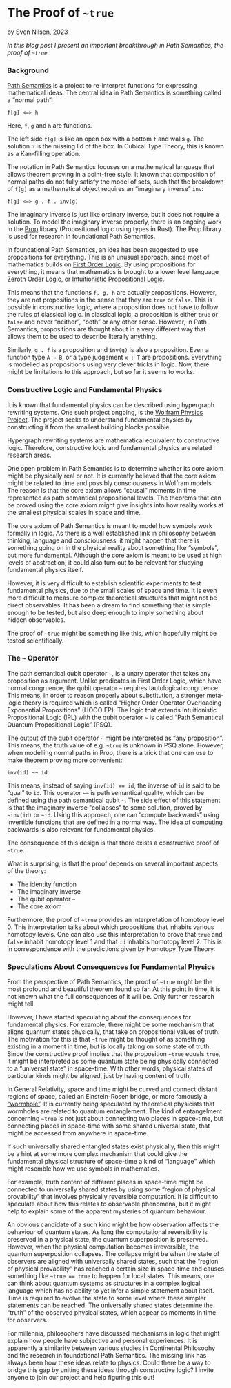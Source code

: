 # The Proof of `~true`
by Sven Nilsen, 2023

*In this blog post I present an important breakthrough in Path Semantics, the proof of `~true`.*

### Background

[Path Semantics](https://github.com/advancedresearch/path_semantics) is a project to re-interpret functions for expressing mathematical ideas.
The central idea in Path Semantics is something called a “normal path”:

```text
f[g] <=> h
```

Here, `f`, `g` and `h` are functions.

The left side `f[g]` is like an open box with a bottom `f` and walls `g`.
The solution `h` is the missing lid of the box.
In Cubical Type Theory, this is known as a Kan-filling operation.

The notation in Path Semantics focuses on a mathematical language that allows theorem proving in a point-free style.
It known that composition of normal paths do not fully satisfy the model of sets,
such that the breakdown of `f[g]` as a mathematical object requires an “imaginary inverse” `inv`:

```text
f[g] <=> g . f . inv(g)
```

The imaginary inverse is just like ordinary inverse, but it does not require a solution.
To model the imaginary inverse properly, there is an ongoing work in the [Prop](https://github.com/advancedresearch/prop) library (Propositional logic using types in Rust).
The Prop library is used for research in foundational Path Semantics.

In foundational Path Semantics, an idea has been suggested to use propositions for everything.
This is an unusual approach, since most of mathematics builds on [First Order Logic](https://en.wikipedia.org/wiki/First-order_logic).
By using propositions for everything, it means that mathematics is brought to a lower level language Zeroth Order Logic,
or [Intuitionistic Propositional Logic](https://en.wikipedia.org/wiki/Intuitionistic_logic).

This means that the functions `f, g, h` are actually propositions.
However, they are not propositions in the sense that they are `true` or `false`.
This is possible in constructive logic, where a proposition does not have to follow the rules of classical logic.
In classical logic, a proposition is either `true` or `false` and never “neither”, “both” or any other sense.
However, in Path Semantics, propositions are thought about in a very different way that allows them to be used to describe literally anything.

Similarly, `g . f` is a proposition and `inv(g)` is also a proposition.
Even a function type `A → B`, or a type judgement `x : T` are propositions.
Everything is modelled as propositions using very clever tricks in logic.
Now, there might be limitations to this approach, but so far it seems to works.

### Constructive Logic and Fundamental Physics

It is known that fundamental physics can be described using hypergraph rewriting systems.
One such project ongoing, is the [Wolfram Physics Project](https://wolframphysics.org/).
The project seeks to understand fundamental physics by constructing it from the smallest building blocks possible.

Hypergraph rewriting systems are mathematical equivalent to constructive logic.
Therefore, constructive logic and fundamental physics are related research areas.

One open problem in Path Semantics is to determine whether its core axiom might be physically real or not.
It is currently believed that the core axiom might be related to time and possibly consciousness in Wolfram models.
The reason is that the core axiom allows “causal” moments in time represented as path semantical propositional levels.
The theorems that can be proved using the core axiom might give insights into how reality works at the smallest physical scales in space and time.

The core axiom of Path Semantics is meant to model how symbols work formally in logic.
As there is a well established link in philosophy between thinking, language and consciousness,
it might happen that there is something going on in the physical reality about something like “symbols”, but more fundamental.
Although the core axiom is meant to be used at high levels of abstraction,
it could also turn out to be relevant for studying fundamental physics itself.

However, it is very difficult to establish scientific experiments to test fundamental physics,
due to the small scales of space and time.
It is even more difficult to measure complex theoretical structures that might not be direct observables.
It has been a dream to find something that is simple enough to be tested, but also deep enough to imply something about hidden observables.

The proof of `~true` might be something like this, which hopefully might be tested scientifically.

### The `~` Operator

The path semantical qubit operator `~`, is a unary operator that takes any proposition as argument.
Unlike predicates in First Order Logic, which have normal congruence, the qubit operator `~` requires tautological congruence.
This means, in order to reason properly about substitution, a stronger meta-logic theory is required which is called “Higher Order Operator Overloading Exponential Propositions” (HOOO EP).
The logic that extends Intuitionistic Propositional Logic (IPL) with the qubit operator `~` is called “Path Semantical Quantum Propositional Logic” (PSQ).

The output of the qubit operator `~` might be interpreted as “any proposition”.
This means, the truth value of e.g. `~true` is unknown in PSQ alone.
However, when modelling normal paths in Prop, there is a trick that one can use to make theorem proving more convenient:

```text
inv(id) ~~ id
```

This means, instead of saying `inv(id) == id`, the inverse of `id` is said to be “qual” to `id`.
This operator `~~` is path semantical quality, which can be defined using the path semantical qubit `~`.
The side effect of this statement is that the imaginary inverse "collapses" to some solution, proved by `~inv(id)` or `~id`.
Using this approach, one can “compute backwards” using invertible functions that are defined in a normal way.
The idea of computing backwards is also relevant for fundamental physics.

The consequence of this design is that there exists a constructive proof of `~true`.

What is surprising, is that the proof depends on several important aspects of the theory:

- The identity function
- The imaginary inverse
- The qubit operator `~`
- The core axiom

Furthermore, the proof of `~true` provides an interpretation of homotopy level 0.
This interpretation talks about which propositions that inhabits various homotopy levels.
One can also use this interpretation to prove that `true` and `false` inhabit homotopy level 1 and that `id` inhabits homotopy level 2.
This is in correspondence with the predictions given by Homotopy Type Theory.

### Speculations About Consequences for Fundamental Physics

From the perspective of Path Semantics, the proof of `~true` might be the most profound and beautiful theorem found so far.
At this point in time, it is not known what the full consequences of it will be. Only further research might tell.

However, I have started speculating about the consequences for fundamental physics.
For example, there might be some mechanism that aligns quantum states physically, that take on propositional values of truth.
The motivation for this is that `~true` might be thought of as something existing in a moment in time,
but is locally taking on some state of truth.
Since the constructive proof implies that the  proposition `~true` equals `true`,
it might be interpreted as some quantum state being physically connected to a “universal state” in space-time.
With other words, physical states of particular kinds might be aligned, just by having content of truth.

In General Relativity, space and time might be curved and connect distant regions of space,
called an Einstein-Rosen bridge, or more famously a [“wormhole”](https://en.wikipedia.org/wiki/Wormhole).
It is currently being speculated by theoretical physicists that wormholes are related to quantum entanglement.
The kind of entangelment concerning `~true` is not just about connecting two places in space-time,
but connecting places in space-time with some shared universal state, that might be accessed from anywhere in space-time.

If such universally shared entangled states exist physically,
then this might be a hint at some more complex mechanism that could give the fundamental physical structure
of space-time a kind of “language” which might resemble how we use symbols in mathematics.

For example, truth content of different places in space-time might be connected to universally
shared states by using some “region of physical provability” that involves physically reversible computation.
It is difficult to speculate about how this relates to observable phenomena,
but it might help to explain some of the apparent mysteries of quantum behaviour.

An obvious candidate of a such kind might be how observation affects the behaviour of quantum states.
As long the computational reversibility is preserved in a physical state,
the quantum superposition is preserved. However, when the physical computation becomes irreversible,
the quantum superposition collapses.
The collapse might be when the state of observers are aligned with universally shared states,
such that the “region of physical provability” has reached a certain size in space-time and causes something like
`~true == true` to happen for local states.
This means, one can think about quantum systems as structures in a complex logical language which has no ability
to yet infer a simple statement about itself. Time is required to evolve the state to some level where these simpler statements can be reached.
The universally shared states determine the “truth” of the observed physical states, which appear as moments in time for observers.

For millennia, philosophers have discussed mechanisms in logic that might explain how people have subjective and personal experiences.
It is apparently a similarity between various studies in Continental Philosophy and the research in foundational Path Semantics.
The missing link has always been how these ideas relate to physics.
Could there be a way to bridge this gap by uniting these ideas through constructive logic?
I invite anyone to join our project and help figuring this out!

